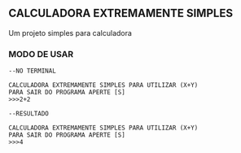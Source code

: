 
## CALCULADORA EXTREMAMENTE SIMPLES

Um projeto simples para calculadora

### MODO DE USAR
```
--NO TERMINAL

CALCULADORA EXTREMAMENTE SIMPLES PARA UTILIZAR (X+Y)
PARA SAIR DO PROGRAMA APERTE [S]
>>>2+2
```

```
--RESULTADO

CALCULADORA EXTREMAMENTE SIMPLES PARA UTILIZAR (X+Y)
PARA SAIR DO PROGRAMA APERTE [S]
>>>4
```